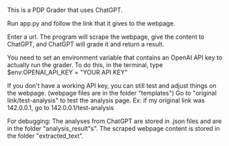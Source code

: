 This is a PDP Grader that uses ChatGPT.

Run app.py and follow the link that it gives to the webpage.

Enter a url. The program will scrape the webpage, give the content to ChatGPT, and ChatGPT will grade it and return a result.

You need to set an environment variable that contains an OpenAI API key to actually run the grader.
To do this, in the terminal, type $env:OPENAI_API_KEY = "YOUR API KEY"

If you don't have a working API key, you can still test and adjust things on the webpage. (webpage files are in the folder "templates")
Go to "original link/test-analysis" to test the analysis page. Ex: if my original link was 142.0.0.1, go to 142.0.0.1/test-analysis


For debugging:
The analyses from ChatGPT are stored in .json files and are in the folder "analysis_result"s".
The scraped webpage content is stored in the folder "extracted_text".
